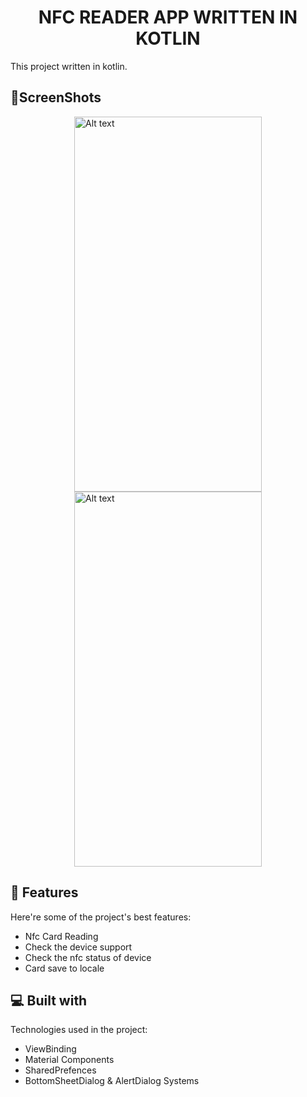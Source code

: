 <h1 align="center" id="title">NFC READER APP WRITTEN IN KOTLIN</h1>

<p id="description">This project written in kotlin.</p>

  
<h2>📸ScreenShots</h2>
<img
  src="https://github.com/etokoc/AkgunCaseProject/assets/49747450/8e095d9f-a7c2-470f-8671-1abd9f676ff2"
  alt="Alt text"
  title="Optional title"
  style="display: block; margin: 0 auto; width: 300px; height: 600px;">
  <img
  src="https://github.com/etokoc/AkgunCaseProject/assets/49747450/9fa2c8dd-a77f-4327-936e-88e7be4237d9"
  alt="Alt text"
  title="Optional title"
  style="display: block; margin: 0 auto; width: 300px; height: 600px;">

<h2>🧐 Features</h2>

Here're some of the project's best features:

*   Nfc Card Reading
*   Check the device support
*   Check the nfc status of device
*   Card save to locale
  
<h2>💻 Built with</h2>

Technologies used in the project:

*   ViewBinding
*   Material Components
*   SharedPrefences
*   BottomSheetDialog & AlertDialog Systems
